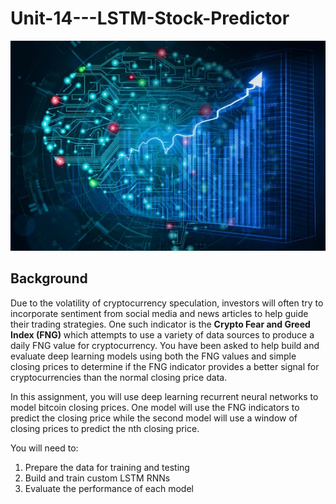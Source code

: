 # Unit-14---LSTM-Stock-Predictor

![Ai-Stock](Images/AI-Stock.jpg)

## Background
Due to the volatility of cryptocurrency speculation, investors will often try to incorporate sentiment from social media and news articles to help guide their trading strategies. One such indicator is the **Crypto Fear and Greed Index (FNG)** which attempts to use a variety of data sources to produce a daily FNG value for cryptocurrency. You have been asked to help build and evaluate deep learning models using both the FNG values and simple closing prices to determine if the FNG indicator provides a better signal for cryptocurrencies than the normal closing price data.

In this assignment, you will use deep learning recurrent neural networks to model bitcoin closing prices. One model will use the FNG indicators to predict the closing price while the second model will use a window of closing prices to predict the nth closing price.

You will need to:

 1. Prepare the data for training and testing
 2. Build and train custom LSTM RNNs
 3. Evaluate the performance of each model
